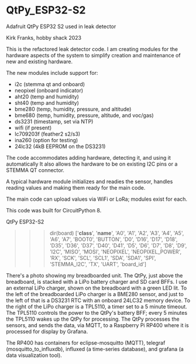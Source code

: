 # QtPy_ESP32-S2
Adafruit QtPy ESP32 S2 used in leak detector

Kirk Franks, hobby shack 2023

This is the refactored leak detector code. I am creating modules for the
hardware aspects of the system to simplify creation and maintenance of
new and existing hardware.

The new modules include support for:
- i2c       (stemma qt and onboard)
- neopixel  (onboard indicator)
- aht20     (temp and humidity)
- sht40     (temp and humidity)
- bme280    (temp, humidity, pressure, and altitude)
- bme680    (temp, humidity, pressure, altitude, and voc/gas)
- ds3231    (timestamp, set via NTP)
- wifi      (if present)
- lc709203f (feather2 s2/s3)
- ina260    (option for testing)
- 24lc32    (4kB EEPROM on the DS3231)

The code accommodates adding hardware, detecting it, and using it automatically
It also allows the hardware to be on existing I2C pins or a STEMMA QT connector.

A typical hardware module initializes and readies the sensor, handles reading
values and making them ready for the main code.

The main code can upload values via WiFi or LoRa; modules exist for each.

This code was built for CircuitPython 8.

QtPy ESP32-S2
>>> dir(board)
    ['__class__', '__name__', 'A0', 'A1', 'A2', 'A3', 'A4', 'A5', 'A6', 'A7',
    'BOOT0', 'BUTTON', 'D0', 'D16', 'D17', 'D18', 'D35', 'D36', 'D37', 'D40',
    'D41', 'D5', 'D6', 'D7', 'D8', 'D9', 'I2C', 'MISO', 'MOSI', 'NEOPIXEL',
    'NEOPIXEL_POWER', 'RX', 'SCK', 'SCL', 'SCL1', 'SDA', 'SDA1', 'SPI',
    'STEMMA_I2C', 'TX', 'UART', 'board_id']
>>>

There's a photo showing my breadboarded unit. The QtPy, just above the breadboard, is 
stacked with a LiPo battery charger and SD card BFFs. I use an external LiPo charger, 
shown on the breadboard with a green LED lit. To the left of the breadboarded LiPo 
charger is a BME280 sensor, and just to the left of that is a DS3231 RTC with an onboard 
24LC32 memory device. To the right of the LiPo charger is a TPL5110, a timer set to a 
5 minute timeout. The TPL5110 controls the power to the QtPy's battery BFF; every 5 
minutes the TPL5110 wakes up the QtPy for processing. The QtPy processes the sensors, 
and sends the data, via MQTT, to a Raspberry Pi RP400 where it is processed for display 
by Grafana.

The RP400 has containers for eclipse-mosquitto (MQTT), telegraf (mosquitto_to_influxdb),
influxed (a time-series database), and grafana (a data visualization tool). 


